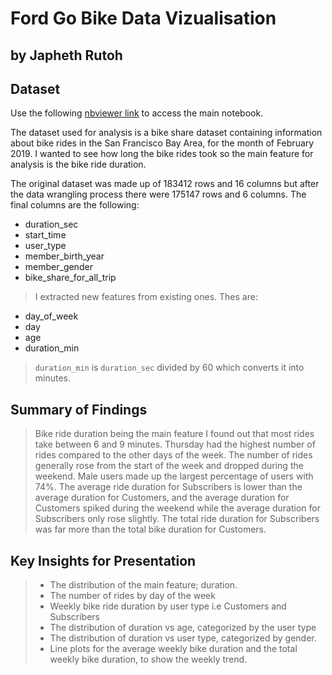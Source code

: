 # Ford Go Bike Data Vizualisation
## by Japheth Rutoh


## Dataset
Use the following [nbviewer link](https://nbviewer.org/github/RutoJaphe/FordGo_Bike_Data_Visualisation_Udacity/blob/master/exploratory.ipynb) to access the main notebook.

The dataset used for analysis is a bike share dataset containing information about bike rides in the San Francisco Bay Area, for the month of February 2019. I wanted to see how long the bike rides took so the main feature for analysis is the bike ride duration.

The original dataset was made up of 183412 rows and 16 columns but after the data wrangling process there were 175147 rows and 6 columns. The final columns are the following:
 - duration_sec 
 - start_time
 - user_type
 - member_birth_year
 - member_gender
 - bike_share_for_all_trip
> I extracted new features from existing ones. Thes are:
 - day_of_week
 - day 
 - age
 - duration_min 
> <code>duration_min</code> is <code>duration_sec</code> divided by 60 which converts it into minutes.

## Summary of Findings

> Bike ride duration being the main feature I found out that most rides take between 6 and 9 minutes.
> Thursday had the highest number of rides compared to the other days of the week.
> The number of rides generally rose from the start of the week and dropped during the weekend.
> Male users made up the largest percentage of users with 74%.
> The average ride duration for Subscribers is lower than the average  duration for Customers, and the average duration for Customers spiked during the weekend while the average duration for Subscribers only rose slightly.
> The total ride duration for Subscribers was far more than the total bike duration for Customers.



## Key Insights for Presentation

> - The distribution of the main feature; duration.
> - The number of rides by day of the week
> - Weekly bike ride duration by user type i.e Customers and Subscribers
> - The distribution of duration vs age, categorized by the user type
> - The distribution of duration vs user type, categorized by gender.
> - Line plots for the average weekly bike duration and the total weekly bike duration, to show the weekly trend.
